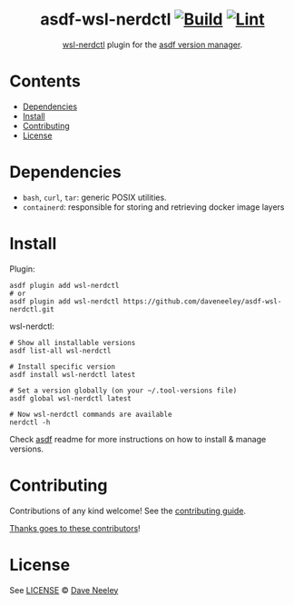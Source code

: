 <div align="center">

# asdf-wsl-nerdctl [![Build](https://github.com/daveneeley/asdf-wsl-nerdctl/actions/workflows/build.yml/badge.svg)](https://github.com/daveneeley/asdf-wsl-nerdctl/actions/workflows/build.yml) [![Lint](https://github.com/daveneeley/asdf-wsl-nerdctl/actions/workflows/lint.yml/badge.svg)](https://github.com/daveneeley/asdf-wsl-nerdctl/actions/workflows/lint.yml)


[wsl-nerdctl](https://github.com/daveneeley/asdf-wsl-nerdctl) plugin for the [asdf version manager](https://asdf-vm.com).

</div>

# Contents

- [Dependencies](#dependencies)
- [Install](#install)
- [Contributing](#contributing)
- [License](#license)

# Dependencies

- `bash`, `curl`, `tar`: generic POSIX utilities.
- `containerd`: responsible for storing and retrieving docker image layers

# Install

Plugin:

```shell
asdf plugin add wsl-nerdctl
# or
asdf plugin add wsl-nerdctl https://github.com/daveneeley/asdf-wsl-nerdctl.git
```

wsl-nerdctl:

```shell
# Show all installable versions
asdf list-all wsl-nerdctl

# Install specific version
asdf install wsl-nerdctl latest

# Set a version globally (on your ~/.tool-versions file)
asdf global wsl-nerdctl latest

# Now wsl-nerdctl commands are available
nerdctl -h
```

Check [asdf](https://github.com/asdf-vm/asdf) readme for more instructions on how to
install & manage versions.

# Contributing

Contributions of any kind welcome! See the [contributing guide](contributing.md).

[Thanks goes to these contributors](https://github.com/daveneeley/asdf-wsl-nerdctl/graphs/contributors)!

# License

See [LICENSE](LICENSE) © [Dave Neeley](https://github.com/daveneeley/)
